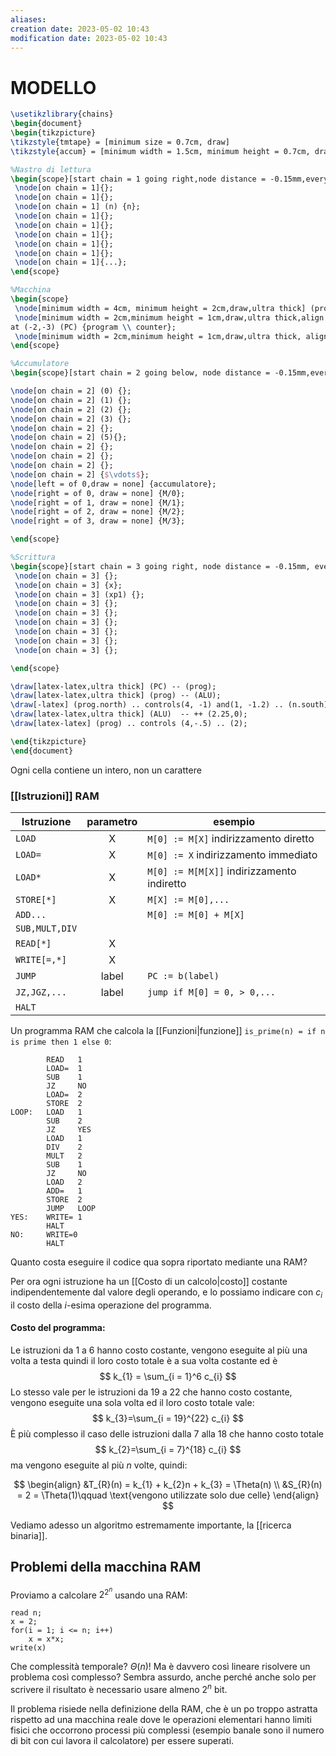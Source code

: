 ```yaml
---
aliases: 
creation date: 2023-05-02 10:43
modification date: 2023-05-02 10:43
---
```


# MODELLO

```tikz
\usetikzlibrary{chains}
\begin{document}
\begin{tikzpicture}
\tikzstyle{tmtape} = [minimum size = 0.7cm, draw]
\tikzstyle{accum} = [minimum width = 1.5cm, minimum height = 0.7cm, draw]

%Nastro di lettura
\begin{scope}[start chain = 1 going right,node distance = -0.15mm,every node/.style = {tmtape}]
 \node[on chain = 1]{};
 \node[on chain = 1]{};
 \node[on chain = 1] (n) {n};
 \node[on chain = 1]{};
 \node[on chain = 1]{};
 \node[on chain = 1]{};
 \node[on chain = 1]{};
 \node[on chain = 1]{};
 \node[on chain = 1]{...};
\end{scope}

%Macchina
\begin{scope}
 \node[minimum width = 4cm, minimum height = 2cm,draw,ultra thick] (prog) at (3,-3) {programma cablato};
 \node[minimum width = 2cm,minimum height = 1cm,draw,ultra thick,align = center] 
at (-2,-3) (PC) {program \\ counter};
 \node[minimum width = 2cm,minimum height = 1cm,draw,ultra thick, align = center] at (8,-3) (ALU) {Unità \\ aritmetica};
\end{scope}

%Accumulatore
\begin{scope}[start chain = 2 going below, node distance = -0.15mm,every node/.style = {accum}, shift ={(11,0)}]

\node[on chain = 2] (0) {};
\node[on chain = 2] (1) {};
\node[on chain = 2] (2) {};
\node[on chain = 2] (3) {};
\node[on chain = 2] {};
\node[on chain = 2] (5){};
\node[on chain = 2] {};
\node[on chain = 2] {};
\node[on chain = 2] {};
\node[on chain = 2] {$\vdots$};
\node[left = of 0,draw = none] {accumulatore};
\node[right = of 0, draw = none] {M/0};
\node[right = of 1, draw = none] {M/1};
\node[right = of 2, draw = none] {M/2};
\node[right = of 3, draw = none] {M/3};

\end{scope}

%Scrittura
\begin{scope}[start chain = 3 going right, node distance = -0.15mm, every node/.style = {tmtape}, shift = {(0,-6)}]
 \node[on chain = 3] {};
 \node[on chain = 3] {x};
 \node[on chain = 3] (xp1) {};
 \node[on chain = 3] {};
 \node[on chain = 3] {};
 \node[on chain = 3] {};
 \node[on chain = 3] {};
 \node[on chain = 3] {};
 \node[on chain = 3] {};

\end{scope}

\draw[latex-latex,ultra thick] (PC) -- (prog);
\draw[latex-latex,ultra thick] (prog) -- (ALU);
\draw[-latex] (prog.north) .. controls(4, -1) and(1, -1.2) .. (n.south);
\draw[latex-latex,ultra thick] (ALU)  -- ++ (2.25,0);
\draw[latex-latex] (prog) .. controls (4,-.5) .. (2);

\end{tikzpicture}
\end{document}
```

Ogni cella contiene un intero, non un carattere


### [[Istruzioni]] RAM


| Istruzione     | parametro | esempio                                    |
| -------------- |:---------:| ------------------------------------------ |
| `LOAD`         |     X     | `M[0] := M[X]` indirizzamento diretto      |
| `LOAD=`        |     X     | `M[0] := X` indirizzamento immediato       |
| `LOAD*`        |     X     | `M[0] := M[M[X]]` indirizzamento indiretto |
| `STORE[*]`     |     X     | `M[X] := M[0],...`                         |
| `ADD...`       |           | `M[0] := M[0] + M[X]`                      |
| `SUB,MULT,DIV` |           |                                            |
| `READ[*]`      |     X     |                                            |
| `WRITE[=,*]`   |     X     |                                            |
| `JUMP`         |   label   | `PC := b(label)`                           |
| `JZ,JGZ,...`   |   label   | `jump if M[0] = 0, > 0,...`                |
| `HALT`         |           |                                            | 

Un programma RAM che calcola la [[Funzioni|funzione]] `is_prime(n) = if n is prime then 1 else 0`:

```
		READ   1
		LOAD=  1
		SUB    1
		JZ     NO
		LOAD=  2
		STORE  2
LOOP:   LOAD   1
		SUB    2
		JZ     YES
		LOAD   1
		DIV    2
		MULT   2
		SUB    1
		JZ     NO
		LOAD   2
		ADD=   1
		STORE  2
		JUMP   LOOP
YES:    WRITE= 1
		HALT
NO:     WRITE=0
		HALT
```

Quanto costa eseguire il codice qua sopra riportato mediante una RAM?

Per ora ogni istruzione ha un [[Costo di un calcolo|costo]] costante indipendentemente dal valore degli operando, e lo possiamo indicare con $c_{i}$ il costo della $i$-esima operazione del programma.

#### Costo del programma:
Le istruzioni da 1 a 6 hanno costo costante, vengono eseguite al più una volta a testa quindi il loro costo totale è a sua volta costante ed è
$$ k_{1} = \sum_{i = 1}^6 c_{i} $$
Lo stesso vale per le istruzioni da 19 a 22 che hanno costo costante, vengono eseguite una sola volta ed il loro costo totale vale:
$$ k_{3}=\sum_{i = 19}^{22} c_{i} $$
È più complesso il caso delle istruzioni dalla 7 alla 18 che hanno costo totale
$$ k_{2}=\sum_{i = 7}^{18} c_{i} $$
ma vengono eseguite al più $n$ volte, quindi:

$$ \begin{align}
&T_{R}(n) = k_{1} + k_{2}n + k_{3} = \Theta(n) \\
&S_{R}(n) = 2 = \Theta(1)\qquad \text{vengono utilizzate solo due celle}
\end{align} $$

Vediamo adesso un algoritmo estremamente importante, la [[ricerca binaria]].

## Problemi della macchina RAM
Proviamo a calcolare $2^{2^n}$ usando una RAM:

```
read n;
x = 2;
for(i = 1; i <= n; i++)
	x = x*x;
write(x)
```

Che complessità temporale? $\Theta(n)$! Ma è davvero così lineare risolvere un problema così complesso?
Sembra assurdo, anche perché anche solo per scrivere il risultato è necessario usare almeno $2^n$ bit.

Il problema risiede nella definizione della RAM, che è un po troppo astratta rispetto ad una macchina reale dove le operazioni elementari hanno limiti fisici che occorrono processi più complessi (esempio banale sono il numero di bit con cui lavora il calcolatore) per essere superati.
